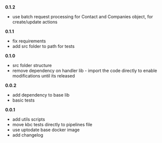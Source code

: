 **0.1.2**

- use batch request processing for Contact and Companies object, for create/update actions

**0.1.1**

- fix requirements
- add src folder to path for tests

**0.1.0**

- src folder structure
- remove dependency on handler lib - import the code directly to enable modifications until its released

**0.0.2**

- add dependency to base lib
- basic tests

**0.0.1**

- add utils scripts
- move kbc tests directly to pipelines file
- use uptodate base docker image
- add changelog
